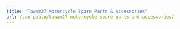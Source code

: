 ```yaml
---
title: "Tawam27 Motorcycle Spare Parts & Accessories"
url: /san-pablo/tawam27-motorcycle-spare-parts-and-accessories/
---
```

